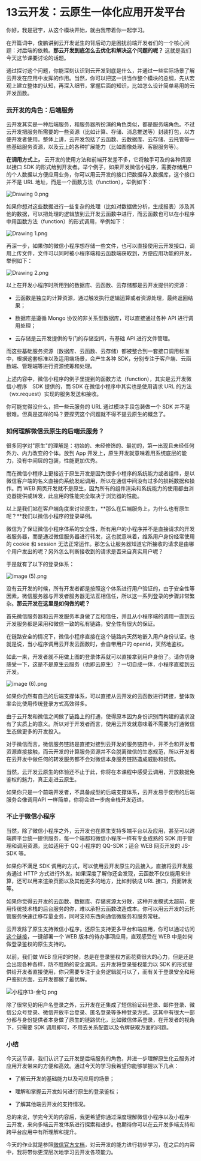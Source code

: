 # 13云开发：云原生一体化应用开发平台

你好，我是冠宇，从这个模块开始，就由我带着你一起学习。

在开篇词中，俊鹏讲到云开发诞生的背后动力是困扰前端开发者们的一个核心问题：对后端的依赖。**那云开发到底怎么去优化和解决这个问题的呢？** 这就是我们今天这节课要讨论的话题。

通过探讨这个问题，你能深刻认识到云开发到底是什么，并通过一些实际场景了解云开发在应用中发挥的作用。当然，你可以把这一讲当作整个模块的总纲，先从宏观上建立整体的认知，再深入细节，掌握后面的知识，比如怎么设计简单易用的云开发函数。

### 云开发的角色：后端服务

云开发其实是一种后端服务，和服务器所扮演的角色类似，都是服务端角色。不过云开发把服务所需要的一些资源（比如计算、存储、消息推送等）封装打包，以方便开发者使用。整体上讲，云开发包括了云函数、云数据库、云存储、云托管等一些基础服务资源，以及云上的各种扩展能力（比如图像处理、客服服务等）。

**在调用方式上，** 云开发的使用方法和前端开发差不多，它将触手可及的各种资源以接口 SDK 的形式给到开发者。举个例子，如果开发微信小程序，需要存储用户的个人数据以方便应用业务，你可以用云开发的接口把数据存入数据库，这个接口并不是 URL 地址，而是一个函数方法（function），举例如下：


<Image alt="Drawing 0.png" src="https://s0.lgstatic.com/i/image/M00/7E/A5/Ciqc1F_PRjWAEAHzAADH4c8i-fw334.png"/> 


如果你想对这些数据进行一些复杂的处理（比如对数据做分析，生成报表）涉及其他的数据，可以把处理的逻辑放到云开发云函数中进行，而云函数也可以在小程序中用函数方法（function）的形式调用，举例如下：


<Image alt="Drawing 1.png" src="https://s0.lgstatic.com/i/image/M00/7E/B0/CgqCHl_PRjyAc4fxAADIrj_69iQ863.png"/> 


再深一步，如果你的微信小程序想存储一些文件，也可以直接使用云开发接口，调用上传文件，文件可以同时被小程序端和云函数端获取到，方便应用功能的开发，举例如下：


<Image alt="Drawing 2.png" src="https://s0.lgstatic.com/i/image/M00/7E/A5/Ciqc1F_PRkKAOqD3AADBYbUP4qQ686.png"/> 


以上在开发小程序时所用到的数据库、云函数、云存储都是云开发提供的资源：

* 云函数是独立的计算资源，通过触发执行逻辑运算或者资源处理，最终返回结果；

* 数据库是遵循 Mongo 协议的非关系型数据库，可以直接通过各种 API 进行调用处理；

* 云存储是云开发提供的专门的存储空间，有基础 API 进行文件管理。

而这些基础服务资源（数据库、云函数、云存储）都被整合到一套接口调用标准中，根据这套标准以及适用端场景，会产生各种 SDK，分别专注于客户端、云函数端、管理端等进行资源统筹和处理。

上述内容中，微信小程序的例子里提到的函数方法（function），其实是云开发微信小程序　SDK 提供的，而 SDK 在微信小程序中其实也是使用请求 URL 的方法（wx.request）实现的服务发送和接收。

你可能觉得没什么，把一些云服务的 URL 通过模块手段包装做一个 SDK 并不是很难。但真是这样的吗？要探究这个问题就不得不提云原生的概念了。

### 如何理解微信云原生的后端云服务？

很多同学对"原生"的理解是：初始的、未经修饰的、最初的，第一出现且未经任何外力、内力改变的个体。放到 App 开发上，原生开发就意味着用系统底层的能力，没有中间层的包装，性能更加优秀。

而在微信小程序上更接近于原生开发是因为很多小程序的系统能力或者组件，是以微信客户端的名义直接向系统发起调用，所以在通信中间没有过多的损耗数据和操作。而 WEB 网页开发就不是原生，因为所有的组件渲染和系统能力的使用都由浏览器提供或转发，此应用的性能完全取决于浏览器的性能。

以上是我们站在客户端角度来讨论原生，\*\*那么在后端服务上，为什么也有原生呢？\*\*我们以微信小程序的登录举例。

微信为了保证微信小程序体系的安全性，所有用户的小程序并不是直接请求的开发者服务器，而是通过微信服务器进行转发，这也就意味着，维系用户身份经常使用的 cookie 和 session 无法正常运作。那怎么让服务器知道它所接收的请求是由哪个用户发出的呢？另外怎么判断接收到的请求是否来自真实用户呢？

于是就有了以下的登录体系：


<Image alt="image (5).png" src="https://s0.lgstatic.com/i/image/M00/81/C7/CgqCHl_Rmt-Aa8OlAACADvbau6U263.png"/> 


没有云开发的时候，所有开发者都是按照这个体系进行用户验证的，由于安全性等因素，微信服务器与开发者服务器无法互相信任，所以这一系列登录的步骤非常繁杂。**那云开发在这里是如何做的呢？**

首先微信服务器和云开发服务本身做了互相信任，并且从小程序端的调用一直到云开发服务都是采用和微信一致的私有链路，安全性有很大的保证。

在链路安全的情况下，微信小程序直接在这个链路内天然地嵌入用户身份认证。也就是说，当小程序调用云开发云函数时，会自带用户的 openid，天然地鉴权。

如此一来，开发者就不用做上图的登录体系就可以直接拿到用户身份了。请你切身感受一下，这是不是原生云服务（也即云原生）？一切自成一体，小程序直接到云开发。


<Image alt="image (6).png" src="https://s0.lgstatic.com/i/image/M00/81/BC/Ciqc1F_RmuaALILWAABd-c3EkSc118.png"/> 


如果你仍然有自己的后端支撑体系，可以直接从云开发的云函数进行转接，整体效率会比使用传统登录方式高效得多。

由于云开发和微信之间做了链路上的打通，使得原本因为身份识别而构建的请求没有了实质上的意义。所以对于开发者而言，使用云开发就意味着不需要为打通微信生态做更多的开发投入。

对于微信而言，微信服务链路是直接对接到云开发的服务链路中，并不会和开发者资源直接接触，而云开发的计算服务资源并不会脱离微信的生态规范，所以开发者在云开发中做任何的转发服务都不会对微信本身服务链路造成威胁和损伤。

当然，云开发云原生的体验还不止于此，你将在本课程中感受云调用，开放数据免鉴权的魅力，真正走进云原生。

如果你只是一个前端开发者，不具备成型的后端支撑体系，云开发易于使用的后端服务会像调用API 一样简单，你将会进一步向全栈开发迈进。

### 不止于微信小程序

当然，除了微信小程序之外，云开发也在原生支持多端平台以及应用，甚至可以跨端跨平台统一提供服务，每一个端都和微信小程序一样有专业成熟的 SDK 用于管理和调用资源，比如适用于 QQ 小程序的 QQ-SDK；适合 WEB 网页开发的 JS-SDK 等。

如果你不满足 SDK 调用的方式，可以使用云开发原生的云接入，直接将云开发服务通过 HTTP 方式进行外发。如果深度了解你还会发现，云函数不仅仅能用来计算，还可以用来渲染页面以及其他更多的地方，比如封装成 URL 接口，页面转发等。

如果你觉得云开发的云函数、数据库、存储资源太分散，这种开发模式太超前，使用传统技术栈的后台服务的你，难以承担云函数改造成本。你可以用云开发的云托管服务快速迁移存量业务，同时支持东西向通信微服务和服务常驻。

云开发除了原生支持微信小程序，还原生支持更多平台和端应用，你可以通过访问[这个链接](https://console.cloud.tencent.com/tcb/env/index?action=CreateAndDeployCloudBaseProject&appUrl=https%3A%2F%2Fgithub.com%2FTCloudBase%2FWEB-TodoList-framework&appName=Todo)，一键部署一个 WEB 版本的待办事项应用，直观感受在 WEB 中是如何做登录鉴权的原生支持的。

以前，我们做 WEB 应用的时候，总是在登录鉴权方面花费很大的心力，但是还是会出现各种各样，防不胜防的安全漏洞。云开发将登录鉴权能力以 SDK 的形式提供给开发者直接使用，你只需要专注于业务逻辑就可以了，而有关于登录安全和用户鉴别方面，云开发都做了最优解。


<Image alt="小程序13-金句.png" src="https://s0.lgstatic.com/i/image/M00/8B/DE/CgqCHl_hcl-AZ1-ZAADvoFXLLs0740.png"/> 


除了很常见的用户名登录之外，云开发在还集成了短信验证码登录、邮件登录、微信公众号登录、微信开放平台登录、匿名登录等多种登录方式。这其中有很大一部分都与身份提供者本身做了原生的链路优化，比如微信体系登录，在开发者的视角下，只需要 SDK 调用即可，不用去关系配置以及令牌获取方面的问题。

### 小结

今天这节课，我们认识了云开发是后端服务的角色，并进一步理解原生化云服务对应用开发带来的方便和高效。通过今天的学习我希望你能够掌握以下几点：

* 了解云开发的基础能力以及可应用的场景；

* 理解和掌握云开发如何进行原生的登录鉴权；

* 了解其他端云开发的支持情况。

总的来说，学完今天的内容后，我更希望你通过深度理解微信小程序以及小程序·云开发，来向多端云开发体系进行探索和进步。也期待你可以在云开发多端支持和跨平台应用中有所理解和提升。

今天的作业就是参照[微信官方文档](https://developers.weixin.qq.com/miniprogram/dev/wxcloud/basis/getting-started.html)，对云开发的能力进行初步学习，在之后的内容中，我将带你更深层次地学习云开发各项能力。

